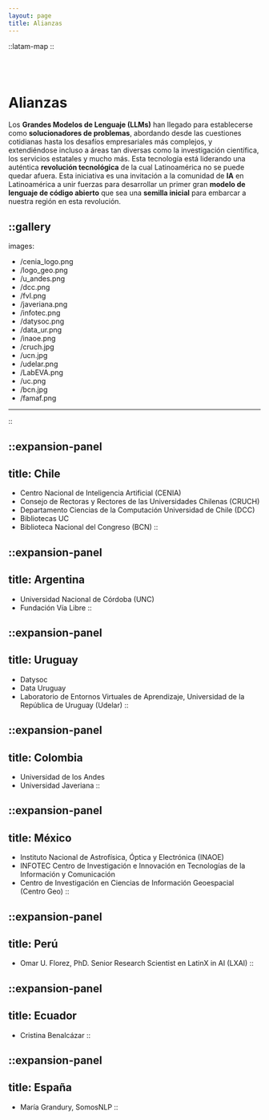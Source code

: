 ```yaml
---
layout: page
title: Alianzas
---
```


::latam-map
::

<br>
<br>

# Alianzas 

Los **Grandes Modelos de Lenguaje (LLMs)** han llegado para establecerse como **solucionadores de problemas**, abordando desde las cuestiones cotidianas hasta los desafíos empresariales más complejos, y extendiéndose incluso a áreas tan diversas como la investigación científica, los servicios estatales y mucho más. Esta tecnología está liderando una auténtica **revolución tecnológica** de la cual Latinoamérica no se puede quedar afuera. Esta iniciativa es una invitación a la comunidad de **IA** en Latinoamérica a unir fuerzas para desarrollar un primer gran **modelo de lenguaje de código abierto** que sea una **semilla inicial** para embarcar a nuestra región en esta revolución.


::gallery
---
images:
  - /cenia_logo.png
  - /logo_geo.png
  - /u_andes.png
  - /dcc.png
  - /fvl.png
  - /javeriana.png
  - /infotec.png
  - /datysoc.png
  - /data_ur.png
  - /inaoe.png
  - /cruch.jpg
  - /ucn.jpg
  - /udelar.png
  - /LabEVA.png
  - /uc.png
  - /bcn.jpg
  - /famaf.png
---
::

::expansion-panel
---
title: Chile
---
- Centro Nacional de Inteligencia Artificial (CENIA)
- Consejo de Rectoras y Rectores de las Universidades Chilenas (CRUCH) 
- Departamento Ciencias de la Computación Universidad de Chile (DCC)
- Bibliotecas UC
- Biblioteca Nacional del Congreso (BCN)
::

::expansion-panel
---
title: Argentina
---
- Universidad Nacional de Córdoba (UNC)
- Fundación Vía Libre
::

::expansion-panel
---
title: Uruguay
---
- Datysoc
- Data Uruguay
- Laboratorio de Entornos Virtuales de Aprendizaje, Universidad de la República de Uruguay (Udelar)
::

::expansion-panel
---
title: Colombia
---
- Universidad de los Andes
- Universidad Javeriana
::

::expansion-panel
---
title: México
---
- Instituto Nacional de Astrofísica, Óptica y Electrónica (INAOE) 
- INFOTEC Centro de Investigación e Innovación en Tecnologías de la Información y Comunicación
- Centro de Investigación en Ciencias de Información Geoespacial (Centro Geo)
::

::expansion-panel
---
title: Perú
---
- Omar U. Florez, PhD. Senior Research Scientist en LatinX in AI (LXAI)
::

::expansion-panel
---
title: Ecuador
---
- Cristina Benalcázar
::

::expansion-panel
---
title: España
---
- María Grandury, SomosNLP
::
